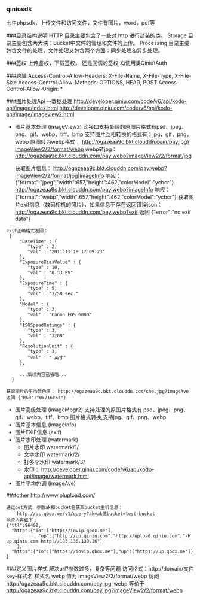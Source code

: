 ### qiniusdk
七牛phpsdk，上传文件和访问文件，文件有图片，word，pdf等


###目录结构说明
HTTP 目录主要包含了一些对 http 进行封装的类。
Storage 目录主要包含两大块：Bucket中文件的管理和文件的上传。
Processing 目录主要包含文件的处理，文件处理又包含两个方面：同步处理和异步处理。


###签权
上传鉴权，下载签权， 还是回调的签权 均使用类Qiniu\Auth


###跨域
Access-Control-Allow-Headers: X-File-Name, X-File-Type, X-File-Size
Access-Control-Allow-Methods: OPTIONS, HEAD, POST
Access-Control-Allow-Origin: *

###图片处理Api --数据处理
   http://developer.qiniu.com/code/v6/api/kodo-api/image/index.html
   http://developer.qiniu.com/code/v6/api/kodo-api/image/imageview2.html
- 图片基本处理 (imageView2)
    此接口支持处理的原图片格式有psd、jpeg、png、gif、webp、tiff、bmp
    支持图片互相转换的格式有：jpg，gif，png，webp
    原图转为webp格式：
        http://ogazeaa9c.bkt.clouddn.com/pay.jpg?imageView2/2/format/webp
    webp转jpg：
        http://ogazeaa9c.bkt.clouddn.com/pay.webp?imageView2/2/format/jpg

    获取图片信息：
	http://ogazeaa9c.bkt.clouddn.com/pay.webp?imageView2/2/format/jpg|imageInfo
	响应： {"format":"jpeg","width":657,"height":462,"colorModel":"ycbcr"}
	http://ogazeaa9c.bkt.clouddn.com/pay.webp?imageInfo
	响应： {"format":"webp","width":657,"height":462,"colorModel":"ycbcr"}
    获取图片exif信息（数码相机的照片），如果信息不存在返回错误json：
	http://ogazeaa9c.bkt.clouddn.com/pay.webp?exif  返回 {"error":"no exif data"}
``````
exif正确格式返回：
 {
     "DateTime" : {
        "type" : 2,
        "val" : "2011:11:19 17:09:23"
     },
     "ExposureBiasValue" : {
        "type" : 10,
        "val" : "0.33 EV"
     },
     "ExposureTime" : {
        "type" : 5,
        "val" : "1/50 sec."
     },
     "Model" : {
        "type" : 2,
        "val" : "Canon EOS 600D"
     },
     "ISOSpeedRatings" : {
        "type" : 3,
        "val" : "3200"
     },
     "ResolutionUnit" : {
        "type" : 3,
        "val" : " 英寸"
     },

     ...后续内容已省略...
  }
``````
	获取图片的平均颜色值： http://ogazeaa9c.bkt.clouddn.com/che.jpg?imageAve  返回 {"RGB":"0x716c67"}
- 图片高级处理 (imageMogr2)
    支持处理的原图片格式有 psd、jpeg、png、gif、webp、tiff、bmp
    图片格式转换,支持jpg、gif、png、webp
- 图片基本信息 (imageInfo)
- 图片EXIF信息 (exif)
- 图片水印处理 (watermark)
    - 图片水印 watermark/1/
    - 文字水印 watermark/2/
    - 打多个水印 watermark/3/
    - 水印： http://developer.qiniu.com/code/v6/api/kodo-api/image/watermark.html
- 图片平均色调 (imageAve)

###other
http://www.plupload.com/

``````
通过get方式，参数ak和bucket名获取bucket主机信息：
    http://uc.qbox.me/v1/query?ak=ak值bucket=test-bucket
响应内容如下：
{"ttl":86400,
  "http":{"io":["http://iovip.qbox.me"],
	        "up":["http://up.qiniu.com","http://upload.qiniu.com","-H up.qiniu.com http://183.136.139.16"]
	},
  "https":{"io":["https://iovip.qbox.me"],"up":["https://up.qbox.me"]}
}
``````
###定义图片样式
解决url?参数过多，复杂等问题
访问格式：http://domain/文件key-样式名
样式名 webp 值为 imageView2/2/format/webp
访问http://ogazeaa9c.bkt.clouddn.com/pay.jpg-webp 等价于
    http://ogazeaa9c.bkt.clouddn.com/pay.jpg?imageView2/2/format/webp
    

